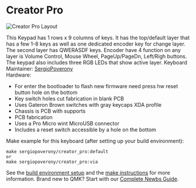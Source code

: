 # Creator Pro

![Creator Pro Layout](https://i.imgur.com/0PmpLcM.png)

This Keypad has 1 rows x 9 columns of keys. It has the top/default layer that
has a few 1-8 keys as well as one dedicated encoder key for change layer. The
 second layer has QWERASDF keys. Encoder have 4 function on any layer is 
 Volume Control, Mouse Wheel, PageUp/PageDn, Left/Righ buttons.
The keypad also includes three RGB LEDs that show active layer.
Keyboard Maintainer: [SergioPoverony](https://github.com/sergiopoverony)  
Hardware:
  * For enter the bootloader to flash new firmware need press hw reset button hole on the bottom
  * Key switch holes cut fabrication in blank PCB
  * Uses Gateron Brown switches with gray keycaps XDA profile
  * Chassis is PCB with supports
  * PCB fabrication
  * Uses a Pro Micro wint MicroUSB connector
  * Includes a reset switch accessible by a hole on the bottom

Make example for this keyboard (after setting up your build environment):

    make sergiopoverony/creator_pro:default
	or
	make sergiopoverony/creator_pro:via

See the [build environment setup](https://docs.qmk.fm/#/getting_started_build_tools) and the [make instructions](https://docs.qmk.fm/#/getting_started_make_guide) for more information. Brand new to QMK? Start with our [Complete Newbs Guide](https://docs.qmk.fm/#/newbs).
